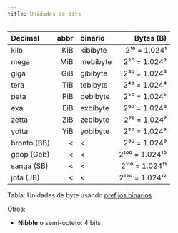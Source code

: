 ```yaml
---
title: Unidades de bits
---
```


| Decimal | abbr | binario  | Bytes (B)    |
|:--------|-----:|:---------|-------------:|
| kilo    |  KiB | kibibyte | 2¹⁰ = 1.024¹ |
| mega    |  MiB | mebibyte | 2²⁰ = 1.024² |
| giga    |  GiB | gibibyte | 2³⁰ = 1.024³ |
| tera    |  TiB | tebibyte | 2⁴⁰ = 1.024⁴ |
| peta    |  PiB | pebibyte | 2⁵⁰ = 1.024⁵ |
| exa     |  EiB | exbibyte | 2⁶⁰ = 1.024⁶ |
| zetta   |  ZiB | zebibyte | 2⁷⁰ = 1.024⁷ |
| yotta   |  YiB | yobibyte | 2⁸⁰ = 1.024⁸ |
| bronto (BB) | < | <       | 2⁹⁰ = 1.024⁹ |
| geop (Geb)  | < | <       | 2¹⁰⁰ = 1.024¹⁰ |
| sanga (SB)  | < | <       | 2¹¹⁰ = 1.024¹¹ |
| jota (JB)   | < | <       | 2¹²⁰ = 1.024¹² |

Tabla: Unidades de byte usando [prefijos binarios](https://es.wikipedia.org/wiki/Prefijo_binario)

Otros:

* **Nibble** o semi-octeto: 4 bits
